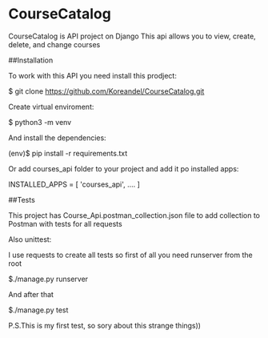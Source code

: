 # CourseCatalog

CourseCatalog is API project on Django
This api allows you to view, create, delete, and change courses

##Installation

To work with this API you need install this prodject:

$ git clone https://github.com/Koreandel/CourseCatalog.git

Create virtual enviroment:

$ python3 -m venv

And install the dependencies:

(env)$ pip install -r requirements.txt


Or add courses_api folder to your project and add it po installed apps:

INSTALLED_APPS = [
    'courses_api',
    ....
]

##Tests

This project has Course_Api.postman_collection.json file to add collection to Postman with tests for all requests

Also unittest:

I use requests to create all tests so first of all you need runserver from the root

$./manage.py runserver

And after that

$./manage.py test


P.S.This is my first test, so sory about this strange things))

